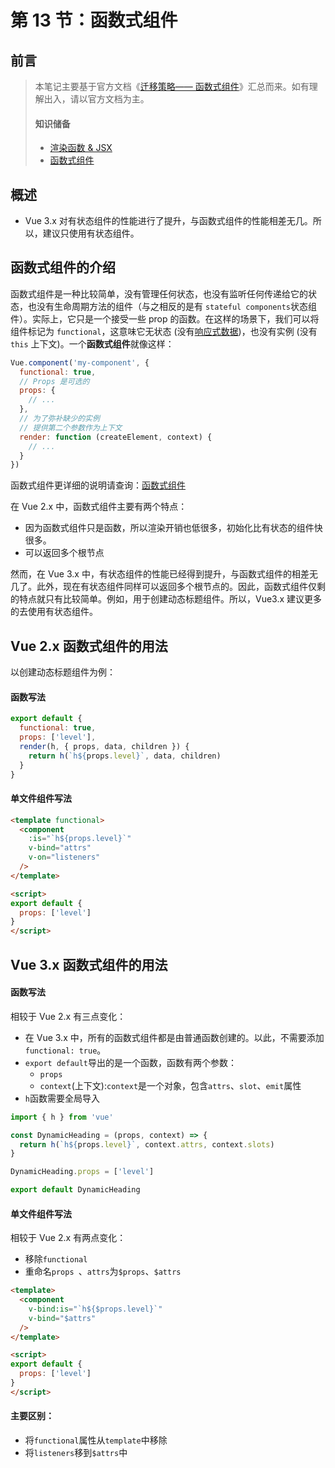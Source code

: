 # 第 13 节：函数式组件

## 前言

> 本笔记主要基于官方文档《[迁移策略—— 函数式组件](https://v3.cn.vuejs.org/guide/migration/functional-components.html)》汇总而来。如有理解出入，请以官方文档为主。
>
> #### 知识储备
>
> + [渲染函数 & JSX](https://cn.vuejs.org/v2/guide/render-function.html)
> + [函数式组件](https://cn.vuejs.org/v2/guide/render-function.html#函数式组件)



## 概述

+ Vue 3.x 对有状态组件的性能进行了提升，与函数式组件的性能相差无几。所以，建议只使用有状态组件。



## 函数式组件的介绍

​		函数式组件是一种比较简单，没有管理任何状态，也没有监听任何传递给它的状态，也没有生命周期方法的组件（与之相反的是有 `stateful components`状态组件）。实际上，它只是一个接受一些 prop 的函数。在这样的场景下，我们可以将组件标记为 `functional`，这意味它无状态 (没有[响应式数据](https://cn.vuejs.org/v2/api/#选项-数据))，也没有实例 (没有 `this` 上下文)。一个**函数式组件**就像这样：

```js
Vue.component('my-component', {
  functional: true,
  // Props 是可选的
  props: {
    // ...
  },
  // 为了弥补缺少的实例
  // 提供第二个参数作为上下文
  render: function (createElement, context) {
    // ...
  }
})
```

函数式组件更详细的说明请查询：[函数式组件](https://cn.vuejs.org/v2/guide/render-function.html#函数式组件)

在 Vue 2.x 中，函数式组件主要有两个特点：

+ 因为函数式组件只是函数，所以渲染开销也低很多，初始化比有状态的组件快很多。
+ 可以返回多个根节点

然而，在 Vue 3.x 中，有状态组件的性能已经得到提升，与函数式组件的相差无几了。此外，现在有状态组件同样可以返回多个根节点的。因此，函数式组件仅剩的特点就只有比较简单。例如，用于创建动态标题组件。所以，Vue3.x 建议更多的去使用有状态组件。

## Vue 2.x 函数式组件的用法

以创建动态标题组件为例：

#### 函数写法

```js
export default {
  functional: true,
  props: ['level'],
  render(h, { props, data, children }) {
    return h(`h${props.level}`, data, children)
  }
}
```

#### 单文件组件写法

```html
<template functional>
  <component
    :is="`h${props.level}`"
    v-bind="attrs"
    v-on="listeners"
  />
</template>

<script>
export default {
  props: ['level']
}
</script>
```

## Vue 3.x 函数式组件的用法

#### 函数写法

相较于 Vue 2.x 有三点变化：

+ 在 Vue 3.x 中，所有的函数式组件都是由普通函数创建的。以此，不需要添加`functional: true`。
+ `export default`导出的是一个函数，函数有两个参数：
  + `props`
  + `context`(上下文):`context`是一个对象，包含`attrs`、`slot`、`emit`属性
+ `h`函数需要全局导入

```js
import { h } from 'vue'

const DynamicHeading = (props, context) => {
  return h(`h${props.level}`, context.attrs, context.slots)
}

DynamicHeading.props = ['level']

export default DynamicHeading
```

#### 单文件组件写法

相较于 Vue 2.x 有两点变化：

+ 移除`functional`
+ 重命名`props `、`attrs`为`$props`、`$attrs`

```html
<template>
  <component
    v-bind:is="`h${$props.level}`"
    v-bind="$attrs"
  />
</template>

<script>
export default {
  props: ['level']
}
</script>
```



#### 主要区别：

+ 将`functional`属性从`template`中移除
+ 将`listeners`移到`$attrs`中